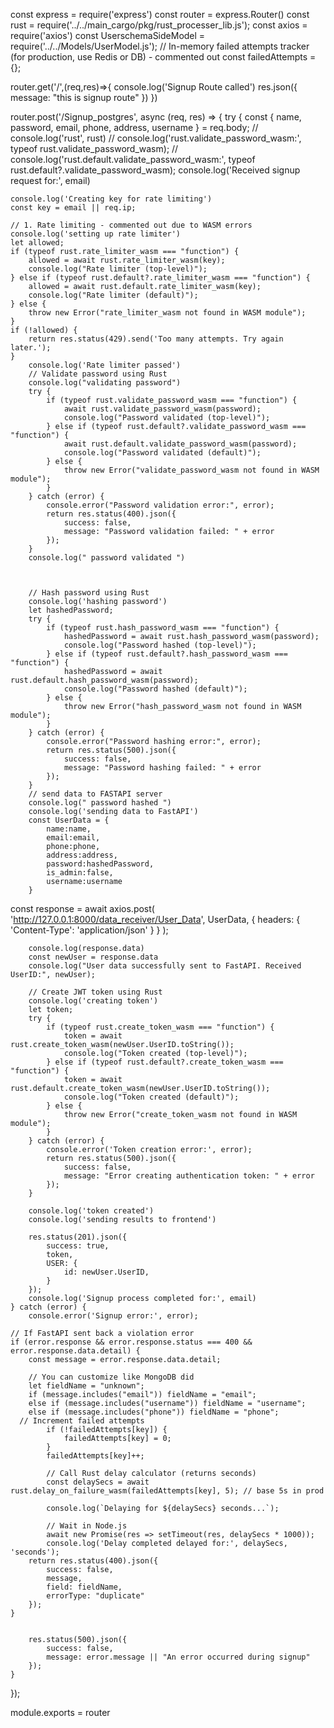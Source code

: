 const express = require('express')
const router = express.Router()
const rust = require('../../main_cargo/pkg/rust_processer_lib.js');
const axios = require('axios')
const UserschemaSideModel = require('../../Models/UserModel.js');
// In-memory failed attempts tracker (for production, use Redis or DB) - commented out
const failedAttempts = {};

router.get('/',(req,res)=>{
    console.log('Signup Route called')
    res.json({ message: "this is signup route" })
})

router.post('/Signup_postgres', async (req, res) => {
    try {
        const { name, password, email, phone, address, username } = req.body;
        // console.log('rust', rust)
        // console.log('rust.validate_password_wasm:', typeof rust.validate_password_wasm);
        // console.log('rust.default.validate_password_wasm:', typeof rust.default?.validate_password_wasm);
        console.log('Received signup request for:', email)
        
    console.log('Creating key for rate limiting')    
    const key = email || req.ip;

    // 1. Rate limiting - commented out due to WASM errors
    console.log('setting up rate limiter')    
    let allowed;
    if (typeof rust.rate_limiter_wasm === "function") {
        allowed = await rust.rate_limiter_wasm(key);
        console.log("Rate limiter (top-level)");
    } else if (typeof rust.default?.rate_limiter_wasm === "function") {
        allowed = await rust.default.rate_limiter_wasm(key);
        console.log("Rate limiter (default)");
    } else {
        throw new Error("rate_limiter_wasm not found in WASM module");
    }
    if (!allowed) {
        return res.status(429).send('Too many attempts. Try again later.');
    }
        console.log('Rate limiter passed')    
        // Validate password using Rust
        console.log("validating password")
        try {
            if (typeof rust.validate_password_wasm === "function") {
                await rust.validate_password_wasm(password);
                console.log("Password validated (top-level)");
            } else if (typeof rust.default?.validate_password_wasm === "function") {
                await rust.default.validate_password_wasm(password);
                console.log("Password validated (default)");
            } else {
                throw new Error("validate_password_wasm not found in WASM module");
            }
        } catch (error) {
            console.error("Password validation error:", error);
            return res.status(400).json({
                success: false,
                message: "Password validation failed: " + error
            });
        }
        console.log(" password validated ")
        

        
        // Hash password using Rust
        console.log('hashing password')
        let hashedPassword;
        try {
            if (typeof rust.hash_password_wasm === "function") {
                hashedPassword = await rust.hash_password_wasm(password);
                console.log("Password hashed (top-level)");
            } else if (typeof rust.default?.hash_password_wasm === "function") {
                hashedPassword = await rust.default.hash_password_wasm(password);
                console.log("Password hashed (default)");
            } else {
                throw new Error("hash_password_wasm not found in WASM module");
            }
        } catch (error) {
            console.error("Password hashing error:", error);
            return res.status(500).json({
                success: false,
                message: "Password hashing failed: " + error
            });
        }
        // send data to FASTAPI server
        console.log(" password hashed ")
        console.log('sending data to FastAPI')
        const UserData = {
            name:name,
            email:email,
            phone:phone,
            address:address,
            password:hashedPassword,
            is_admin:false,
            username:username
        }
        
const response = await axios.post(
    'http://127.0.0.1:8000/data_receiver/User_Data',
    UserData,
    { headers: { 'Content-Type': 'application/json' } }
);

        console.log(response.data)
        const newUser = response.data
        console.log("User data successfully sent to FastAPI. Received UserID:", newUser);
        
        // Create JWT token using Rust
        console.log('creating token')
        let token;
        try {
            if (typeof rust.create_token_wasm === "function") {
                token = await rust.create_token_wasm(newUser.UserID.toString());
                console.log("Token created (top-level)");
            } else if (typeof rust.default?.create_token_wasm === "function") {
                token = await rust.default.create_token_wasm(newUser.UserID.toString());
                console.log("Token created (default)");
            } else {
                throw new Error("create_token_wasm not found in WASM module");
            }
        } catch (error) {
            console.error('Token creation error:', error);
            return res.status(500).json({
                success: false,
                message: "Error creating authentication token: " + error
            });
        }
        
        console.log('token created')
        console.log('sending results to frontend')

        res.status(201).json({
            success: true,
            token,
            USER: {
                id: newUser.UserID,
            }
        });
        console.log('Signup process completed for:', email)
    } catch (error) {
        console.error('Signup error:', error);

    // If FastAPI sent back a violation error
    if (error.response && error.response.status === 400 && error.response.data.detail) {
        const message = error.response.data.detail;

        // You can customize like MongoDB did
        let fieldName = "unknown";
        if (message.includes("email")) fieldName = "email";
        else if (message.includes("username")) fieldName = "username";
        else if (message.includes("phone")) fieldName = "phone";
      // Increment failed attempts
            if (!failedAttempts[key]) {
                failedAttempts[key] = 0;
            }
            failedAttempts[key]++;

            // Call Rust delay calculator (returns seconds)
            const delaySecs = await rust.delay_on_failure_wasm(failedAttempts[key], 5); // base 5s in prod

            console.log(`Delaying for ${delaySecs} seconds...`);

            // Wait in Node.js
            await new Promise(res => setTimeout(res, delaySecs * 1000));
            console.log('Delay completed delayed for:', delaySecs, 'seconds');
        return res.status(400).json({
            success: false,
            message,
            field: fieldName,
            errorType: "duplicate"
        });
    }

        
        res.status(500).json({
            success: false,
            message: error.message || "An error occurred during signup"
        });
    }
});


module.exports = router